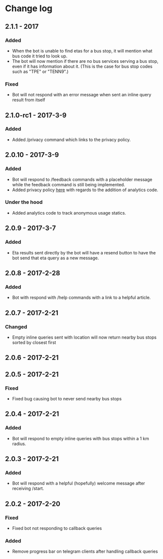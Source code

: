 # Change log

## 2.1.1 - 2017

### Added

- When the bot is unable to find etas for a bus stop, it will mention what bus code it tried to look up.
- The bot will now mention if there are no bus services serving a bus stop, even if it has information about it. (This 
is the case for bus stop codes such as "TPE" or "TENN9".)

### Fixed

- Bot will not respond with an error message when sent an inline query result from itself

## 2.1.0-rc1 - 2017-3-9

### Added

- Added /privacy command which links to the privacy policy.

## 2.0.10 - 2017-3-9

### Added

- Bot will respond to /feedback commands with a placeholder message while the feedback command is still being 
implemented.
- Added privacy policy [here](PRIVACY.md) with regards to the addition of analytics code.

### Under the hood

- Added analytics code to track anonymous usage statics.

## 2.0.9 - 2017-3-7

### Added

- Eta results sent directly by the bot will have a resend button to have the bot send that eta query as a new message.

## 2.0.8 - 2017-2-28

### Added

- Bot with respond with /help commands with a link to a helpful article.

## 2.0.7 - 2017-2-21

### Changed

- Empty inline queries sent with location will now return nearby bus stops sorted by closest first

## 2.0.6 - 2017-2-21
## 2.0.5 - 2017-2-21

### Fixed

- Fixed bug causing bot to never send nearby bus stops

## 2.0.4 - 2017-2-21

### Added

- Bot will respond to empty inline queries with bus stops within a 1 km radius.

## 2.0.3 - 2017-2-21

### Added

- Bot will respond with a helpful (hopefully) welcome message after receiving /start.

## 2.0.2 - 2017-2-20

### Fixed

- Fixed bot not responding to callback queries

### Added

- Remove progress bar on telegram clients after handling callback queries
